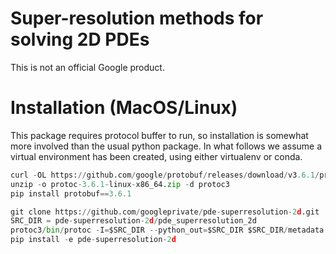 # Super-resolution methods for solving 2D PDEs

This is not an official Google product.

# Installation (MacOS/Linux)
This package requires protocol buffer to run, so installation is somewhat more involved than the usual python package. In what follows we assume a virtual environment has been created, using either virtualenv or conda.

```python
curl -OL https://github.com/google/protobuf/releases/download/v3.6.1/protoc-3.6.1-linux-x86_64.zip
unzip -o protoc-3.6.1-linux-x86_64.zip -d protoc3
pip install protobuf==3.6.1

git clone https://github.com/googleprivate/pde-superresolution-2d.git
SRC_DIR = pde-superresolution-2d/pde_superresolution_2d
protoc3/bin/protoc -I=$SRC_DIR --python_out=$SRC_DIR $SRC_DIR/metadata.proto
pip install -e pde-superresolution-2d
```